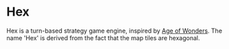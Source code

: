 Hex
===

Hex is a turn-based strategy game engine, inspired by [Age of Wonders](https://en.wikipedia.org/?title=Age_of_Wonders).
The name 'Hex' is derived from the fact that the map tiles are hexagonal.
